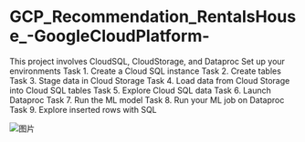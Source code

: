 # GCP_Recommendation_RentalsHouse_-GoogleCloudPlatform-
This project involves CloudSQL, CloudStorage, and Dataproc
Set up your environments
Task 1. Create a Cloud SQL instance
Task 2. Create tables
Task 3. Stage data in Cloud Storage
Task 4. Load data from Cloud Storage into Cloud SQL tables
Task 5. Explore Cloud SQL data
Task 6. Launch Dataproc
Task 7. Run the ML model
Task 8. Run your ML job on Dataproc
Task 9. Explore inserted rows with SQL

![图片](https://user-images.githubusercontent.com/71955877/156537912-4bec385c-33b6-441c-82d2-abb1f284a778.png)
